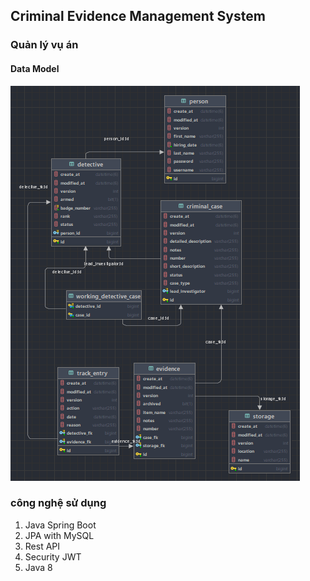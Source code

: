 ## Criminal Evidence Management System

### Quản lý vụ án
#### Data Model
![Mo hinh quan he du lieu](diagram.png)

### công nghệ sử dụng
1. Java Spring Boot
2. JPA with MySQL
3. Rest API
4. Security JWT
5. Java 8
